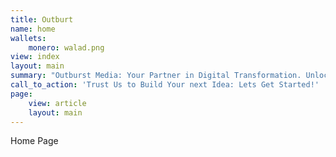 ```yaml
---
title: Outburt
name: home
wallets:
    monero: walad.png  
view: index
layout: main
summary: "Outburst Media: Your Partner in Digital Transformation. Unlock the power of AI, Web, Mobile, and IoT technologies to elevate your business. Discover expert solutions in web development, mobile app development, AI services, and IoT development. Let's build a smarter future together!"
call_to_action: 'Trust Us to Build Your next Idea: Lets Get Started!'
page:
    view: article
    layout: main
---
```

Home Page
